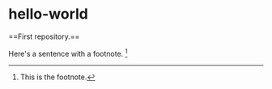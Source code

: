 # hello-world
==First repository.==

Here's a sentence with a footnote. [^1]


[^1]: This is the footnote.
